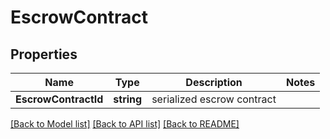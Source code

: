 # EscrowContract

## Properties

Name | Type | Description | Notes
------------ | ------------- | ------------- | -------------
**EscrowContractId** | **string** | serialized escrow contract  | 

[[Back to Model list]](../README.md#documentation-for-models) [[Back to API list]](../README.md#documentation-for-api-endpoints) [[Back to README]](../README.md)


